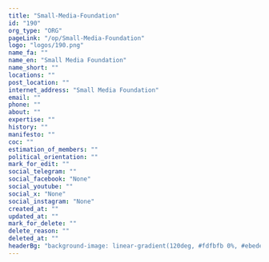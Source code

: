 ```yaml
---
title: "Small-Media-Foundation"
id: "190"
org_type: "ORG"
pageLink: "/op/Small-Media-Foundation"
logo: "logos/190.png"
name_fa: ""
name_en: "Small Media Foundation"
name_short: ""
locations: ""
post_location: ""
internet_address: "Small Media Foundation"
email: ""
phone: ""
about: ""
expertise: ""
history: ""
manifesto: ""
coc: ""
estimation_of_members: ""
political_orientation: ""
mark_for_edit: ""
social_telegram: ""
social_facebook: "None"
social_youtube: ""
social_x: "None"
social_instagram: "None"
created_at: ""
updated_at: ""
mark_for_delete: ""
delete_reason: ""
deleted_at: ""
headerBg: "background-image: linear-gradient(120deg, #fdfbfb 0%, #ebedee 100%);"
---
```


